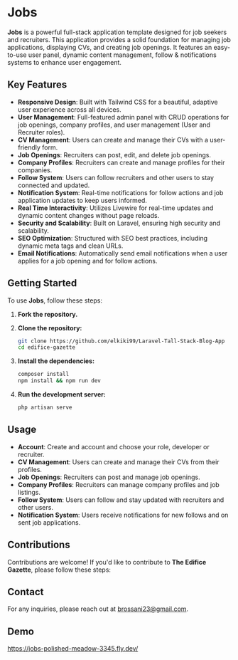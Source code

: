 # Jobs

**Jobs** is a powerful full-stack application template designed for job seekers and recruiters. This application provides a solid foundation for managing job applications, displaying CVs, and creating job openings. It features an easy-to-use user panel, dynamic content management, follow & notifications systems to enhance user engagement.

## Key Features

- **Responsive Design**: Built with Tailwind CSS for a beautiful, adaptive user experience across all devices.
- **User Management**: Full-featured admin panel with CRUD operations for job openings, company profiles, and user management (User and Recruiter roles).
- **CV Management**: Users can create and manage their CVs with a user-friendly form.
- **Job Openings**: Recruiters can post, edit, and delete job openings.
- **Company Profiles**: Recruiters can create and manage profiles for their companies.
- **Follow System**: Users can follow recruiters and other users to stay connected and updated.
- **Notification System**: Real-time notifications for follow actions and job application updates to keep users informed.
- **Real Time Interactivity**: Utilizes Livewire for real-time updates and dynamic content changes without page reloads.
- **Security and Scalability**: Built on Laravel, ensuring high security and scalability.
- **SEO Optimization**: Structured with SEO best practices, including dynamic meta tags and clean URLs.
- **Email Notifications**: Automatically send email notifications when a user applies for a job opening and for follow actions.

## Getting Started

To use **Jobs**, follow these steps:

1. **Fork the repository.**

2. **Clone the repository:**

    ```bash
    git clone https://github.com/elkiki99/Laravel-Tall-Stack-Blog-App
    cd edifice-gazette
    ```

3. **Install the dependencies:**

    ```bash
    composer install
    npm install && npm run dev
    ```

4. **Run the development server:**

    ```bash
    php artisan serve
    ```

## Usage

- **Account**: Create and account and choose your role, developer or recruiter.
- **CV Management**: Users can create and manage their CVs from their profiles.
- **Job Openings**: Recruiters can post and manage job openings.
- **Company Profiles**: Recruiters can manage company profiles and job listings.
- **Follow System**: Users can follow and stay updated with recruiters and other users.
- **Notification System**: Users receive notifications for new follows and on sent job applications.

## Contributions

Contributions are welcome! If you'd like to contribute to **The Edifice Gazette**, please follow these steps:

## Contact

For any inquiries, please reach out at brossani23@gmail.com.

## Demo

https://jobs-polished-meadow-3345.fly.dev/
